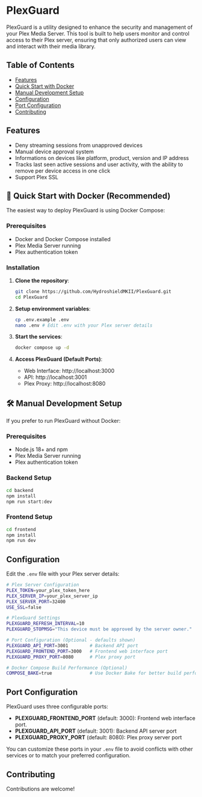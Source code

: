# PlexGuard

PlexGuard is a utility designed to enhance the security and management of your Plex Media Server. This tool is built to help users monitor and control access to their Plex server, ensuring that only authorized users can view and interact with their media library.

## Table of Contents

- [Features](#features)
- [Quick Start with Docker](#quick-start-with-docker)
- [Manual Development Setup](#manual-development-setup)
- [Configuration](#configuration)
- [Port Configuration](#port-configuration)
- [Contributing](#contributing)

## Features

- Deny streaming sessions from unapproved devices
- Manual device approval system
- Informations on devices like platform, product, version and IP address
- Tracks last seen active sessions and user activity, with the ability to remove per device access in one click
- Support Plex SSL

## 🚀 Quick Start with Docker (Recommended)

The easiest way to deploy PlexGuard is using Docker Compose:

### Prerequisites

- Docker and Docker Compose installed
- Plex Media Server running
- Plex authentication token

### Installation

1. **Clone the repository**:

   ```bash
   git clone https://github.com/HydroshieldMKII/PlexGuard.git
   cd PlexGuard
   ```

2. **Setup environment variables**:

   ```bash
   cp .env.example .env
   nano .env # Edit .env with your Plex server details
   ```

3. **Start the services**:

   ```bash
   docker compose up -d
   ```

4. **Access PlexGuard (Default Ports)**:
   - Web Interface: http://localhost:3000
   - API: http://localhost:3001
   - Plex Proxy: http://localhost:8080

## 🛠 Manual Development Setup

If you prefer to run PlexGuard without Docker:

### Prerequisites

- Node.js 18+ and npm
- Plex Media Server running
- Plex authentication token

### Backend Setup

```bash
cd backend
npm install
npm run start:dev
```

### Frontend Setup

```bash
cd frontend
npm install
npm run dev
```

## Configuration

Edit the `.env` file with your Plex server details:

```bash
# Plex Server Configuration
PLEX_TOKEN=your_plex_token_here
PLEX_SERVER_IP=your_plex_server_ip
PLEX_SERVER_PORT=32400
USE_SSL=false

# PlexGuard Settings
PLEXGUARD_REFRESH_INTERVAL=10
PLEXGUARD_STOPMSG="This device must be approved by the server owner."

# Port Configuration (Optional - defaults shown)
PLEXGUARD_API_PORT=3001        # Backend API port
PLEXGUARD_FRONTEND_PORT=3000   # Frontend web interface port
PLEXGUARD_PROXY_PORT=8080      # Plex proxy port

# Docker Compose Build Performance (Optional)
COMPOSE_BAKE=true              # Use Docker Bake for better build performance
```

## Port Configuration

PlexGuard uses three configurable ports:

- **PLEXGUARD_FRONTEND_PORT** (default: 3000): Frontend web interface port.
- **PLEXGUARD_API_PORT** (default: 3001): Backend API server port
- **PLEXGUARD_PROXY_PORT** (default: 8080): Plex proxy server port

You can customize these ports in your `.env` file to avoid conflicts with other services or to match your preferred configuration.

## Contributing

Contributions are welcome!
